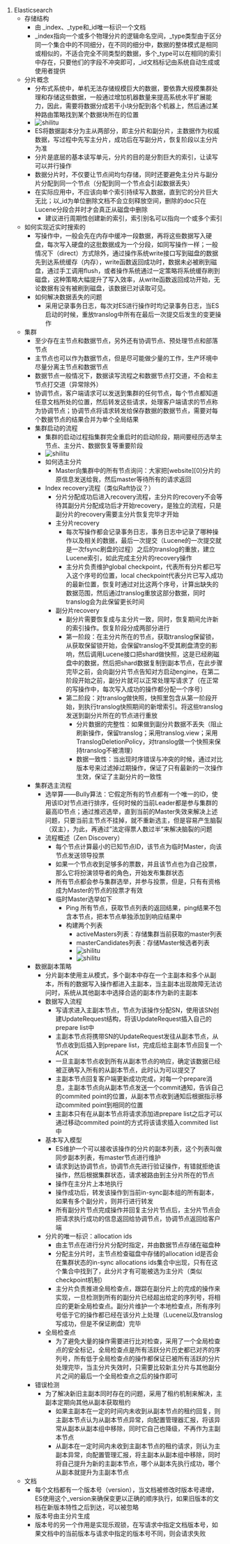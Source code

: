 1. Elasticsearch
    - 存储结构
	    - 由 _index、_type和_id唯一标识一个文档
	    - _index指向一个或多个物理分片的逻辑命名空间，_type类型由于区分同一个集合中的不同细分，在不同的细分中，数据的整体模式是相同或相似的，不适合完全不同类型的数据，多个_type可以在相同的索引中存在，只要他们的字段不冲突即可，_id文档标记由系统自动生成或使用者提供
    - 分片概念
	    - 分布式系统中，单机无法存储规模巨大的数据，要依靠大规模集群处理和存储这些数据，一般通过增加机器数量来提高系统水平扩展能力，因此，需要将数据分成若干小块分配到各个机器上，然后通过某种路由策略找到某个数据块所在的位置
		- ![shilitu](https://github.com/chuntaojun/Java_Note/blob/master/web/Elasticsearch/image/es-1.png) 
	    - ES将数据副本分为主从两部分，即主分片和副分片，主数据作为权威数据，写过程中先写主分片，成功后在写副分片，恢复阶段以主分片为准
	    - 分片是底层的基本读写单元，分片的目的是分割巨大的索引，让读写可以并行操作
	    - 数据分片时，不仅要让节点间均匀存储，同时还要避免主分片与副分片分配到同一个节点（分配到同一个节点会引起数据丢失）
	    - 在实际应用中，不应该向单个索引持续写入数据，直到它的分片巨大无比；以_id为单位删除文档不会立刻释放空间，删除的doc只在Lucene分段合并时才会真正从磁盘中删除
		    - 建议进行周期性创建新的索引，索引别名可以指向一个或多个索引
	- 如何实现近实时搜索的
	    - 写操作中，一般会先在内存中缓冲一段数据，再将这些数据写入硬盘，每次写入硬盘的这批数据成为一个分段，如同写操作一样；一般情况下（direct）方式除外，通过操作系统write接口写到磁盘的数据先到达系统缓存（内存），write函数返回成功时，数据未必被刷到磁盘，通过手工调用flush，或者操作系统通过一定策略将系统缓存刷到磁盘，这种策略大幅提升了写入效率，从write函数返回成功开始，无论数据有没有被刷到磁盘，该数据已对读取可见。
	    - 如何解决数据丢失的问题
		    - 采用记录事务日志，每次对ES进行操作时均记录事务日志，当ES启动的时候，重放translog中所有在最后一次提交后发生的变更操作
    -  集群
	    - 至少存在主节点和数据节点，另外还有协调节点、预处理节点和部落节点
	    - 主节点也可以作为数据节点，但是尽可能做少量的工作，生产环境中尽量分离主节点和数据节点
	    - 数据节点一般情况下，数据读写流程之和数据节点打交道，不会和主节点打交道（异常除外）
	    - 协调节点，客户端请求可以发送到集群的任何节点，每个节点都知道任意文档所处的位置，然后转发这些请求，处理客户端请求的节点称为协调节点；协调节点将请求转发给保存数据的数据节点，需要对每个数据节点的结果合并为单个全局结果
	    - 集群启动的流程
		    - 集群的启动过程指集群完全重启时的启动阶段，期间要经历选举主节点、主分片、数据恢复等重要阶段
		    - ![shilitu](https://github.com/chuntaojun/Java_Note/blob/master/web/Elasticsearch/image/es-2.png)
		    - 如何选主分片
			    - Master向集群中的所有节点询问：大家把[website][0]分片的原信息发送给我，然后master等待所有的请求返回
		    - Index recovery流程（类似Raft协议？）
			    - 分片分配成功后进入recovery流程，主分片的recovery不会等待其副分片分配成功后才开始recovery，是独立的流程，只是副分片的recovery需要主分片恢复完毕才开始
			    - 主分片recovery
				    - 每次写操作都会记录事务日志，事务日志中记录了哪种操作以及相关的数据，最后一次提交（Lucene的一次提交就是一次fsync刷盘的过程）之后的translog的重放，建立Lucene索引，如此完成主分片的recovery操作
				    - 主分片负责维护global checkpoint，代表所有分片都已写入这个序号的位置，local checkpoint代表分片已写入成功的最新位置，恢复时通过对比这两个序号，计算出缺失的数据范围，然后通过translog重放这部分数据，同时translog会为此保留更长时间
			    - 副分片recovery
				    - 副分片需要恢复成与主分片一致，同时，恢复期间允许新的索引操作。恢复阶段分成两部分进行
				    - 第一阶段：在主分片所在的节点，获取translog保留锁，从获取保留锁开始，会保留translog不受其刷盘清空的影响，然后调用Lucene接口把shard做快照，这是已经刷磁盘中的数据，然后把shard数据复制到副本节点，在此步骤完毕之前，会向副分片节点告知对方启动engine，在第二阶段开始之前，副分片就可以正常处理写请求了（在正常的写操作中，每次写入成功的操作都分配一个序号）
				    - 第二阶段：对translog做快照，快照里包含从第一阶段开始，到执行translog快照期间的新增索引。将这些translog发送到副分片所在的节点进行重放
					    - 分片数据的完整性：如果做到副分片数据不丢失（阻止刷新操作，保留translog；采用translog.view；采用TranslogDeletionPolicy，对translog做一个快照来保持translog不被清理）
					    - 数据一致性：当出现时序错误与冲突的时候，通过对比版本号来过滤掉过期操作，保证了只有最新的一次操作生效，保证了主副分片的一致性
	    - 集群选主流程
		    - 选举算——Bully算法：它假定所有的节点都有一个唯一的ID，使用该ID对节点进行排序，任何时候的当前Leader都是参与集群的最高ID节点；通过推迟选举，直到当前的Master失效来解决上述问题，只要当前主节点不挂掉，就不重新选主，但是容易产生脑裂（双主），为此，再通过”法定得票人数过半“来解决脑裂的问题
		    - 流程概述（Zen Discovery）
			    - 每个节点计算最小的已知节点ID，该节点为临时Master，向该节点发送领导投票
			    - 如果一个节点收到足够多的票数，并且该节点也为自己投票，那么它将扮演领导者的角色，开始发布集群状态
			    - 所有节点都会参与集群选举，并参与投票，但是，只有有资格成为Master的节点的投票才有效
			    - 临时Master选举如下
				    - Ping 所有节点，获取节点列表的返回结果，ping结果不包含本节点，把本节点单独添加到响应结果中
				    - 构建两个列表
					    - activeMasters列表：存储集群当前获取的master列表
					    - masterCandidates列表：存储Master候选者列表
					    - ![shilitu](https://github.com/chuntaojun/Java_Note/blob/master/web/Elasticsearch/image/es-3.png)
						- ![shilitu](https://github.com/chuntaojun/Java_Note/blob/master/web/Elasticsearch/image/es-4.png)
	    - 数据副本策略
		    - 分片副本使用主从模式，多个副本中存在一个主副本和多个从副本，所有的数据写入操作都进入主副本，当主副本出现故障无法访问时，系统从其他副本中选择合适的副本作为新的主副本
		    - 数据写入流程
			    - 写请求进入主副本节点，节点为该操作分配SN，使用该SN创建UpdateRequest结构，将该UpdateRequest插入自己的prepare list中
			    - 主副本节点将携带SN的UpdateRequest发往从副本节点，从节点收到后插入到prepare list，完成后给主副本节点回复一个ACK
			    - 一旦主副本节点收到所有从副本节点的响应，确定该数据已经被正确写入所有的从副本节点，此时认为可以提交了
			    - 主副本节点回复客户端更新成功完成，对每一个prepare消息，主副本节点向从副本节点发送一个commit通知，告诉自己的commited point的位置，从副本节点收到通知后根据指示移动commited point到相同的位置
			    - 主副本只有在从副本节点将请求添加进prepare list之后才可以通过移动commited point的方式将该请求插入commited list中
		    - 基本写入模型
			    - ES维护一个可以接收该操作的分片的副本列表，这个列表叫做同步副本列表，有master节点进行维护
			    - 请求到达协调节点，协调节点先进行验证操作，有错就拒绝该操作，然后根据集群状态，请求被路由到主分片所在的节点
			    - 操作在主分片上本地执行
			    - 操作成功后，转发该操作到当前in-sync副本组的所有副本，如果有多个副分片，则并行进行转发
			    - 所有副分片节点完成操作并回复主分片节点后，主分片节点会把请求执行成功的信息返回给协调节点，协调节点返回给客户端
		    - 分片的唯一标识：allocation ids
			    - 由主节点在进行分片分配时指定，并由数据节点存储在磁盘种
			    - 分配主分片时，主节点检查磁盘中存储的allocation id是否会在集群状态的in-sync allocations ids集合中出现，只有在这个集合中找到了，此分片才有可能被选为主分片（类似checkpoint机制）
			    - 主分片负责推进全局检查点，跟踪在副分片上的完成的操作来实现，一旦检测到所有的副分片已经超出给定的序列号，将相应的更新全局检查点。副分片维护一个本地检查点，所有序列号低于它的操作都已经在该分片上处理（Lucene以及translog写成功，但是不保证刷盘）完毕
		    - 全局检查点
			    - 为了避免大量的操作需要进行比对检查，采用了一个全局检查点的安全标记，全局检查点是所有活跃分片历史都已对齐的序列号，所有低于全局检查点的操作都保证已被所有活跃的分片处理完毕，当主分片失效时，只需要比较新主分片与其他副分片之间的最后一个全局检查点之后的操作即可
	    - 错误检测
		    - 为了解决新旧主副本同时存在的问题，采用了租约机制来解决，主副本定期向其他从副本获取租约
			    - 如果主副本在一定的时间内未收到从副本节点的租约回复，则主副本节点认为从副本节点异常，向配置管理器汇报，将该异常从副本从副本组中移除，同时它自己也降级，不再作为主副本节点
			    - 从副本在一定时间内未收到主副本节点的租约请求，则认为主副本异常，向配置管理汇报，将主副本从副本组中移除，同时将自己提升为新的主副本节点，哪个从副本先执行成功，哪个从副本就提升为主副本节点
    - 文档
	    - 每个文档都有一个版本号（version），当文档被修改时版本号递增，ES使用这个_version来确保变更以正确的顺序执行，如果旧版本的文档在新版本特性之后到达，可以被忽略
	    - 版本号由主分片生成
	    - 版本号的另一个作用是实现乐观锁，在写请求中指定文档版本号，如果文档中的当前版本与请求中指定的版本号不同，则会请求失败

